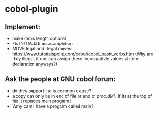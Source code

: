 # cobol-plugin

## Implement:
* make items length optional
* Fix INITIALIZE autocompletion
* MOVE legal and illegal moves: https://www.tutorialspoint.com/cobol/cobol_basic_verbs.htm
  (Why are they illegal, if one can assign these incompativle values at item declaration anyways?)
  
  
  
## Ask the people at GNU cobol forum:
* do they support the is common clause?
* a copy can only be in end of file or end of proc.div?. If its at the top of file it replaces main program?
* Wmy cant I have a program called main?